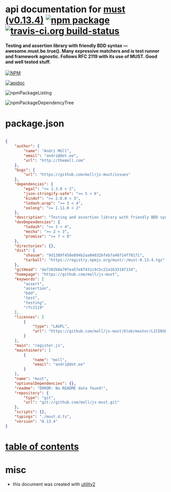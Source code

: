 # api documentation for  [must (v0.13.4)](https://github.com/moll/js-must)  [![npm package](https://img.shields.io/npm/v/npmdoc-must.svg?style=flat-square)](https://www.npmjs.org/package/npmdoc-must) [![travis-ci.org build-status](https://api.travis-ci.org/npmdoc/node-npmdoc-must.svg)](https://travis-ci.org/npmdoc/node-npmdoc-must)
#### Testing and assertion library with friendly BDD syntax — awesome.must.be.true(). Many expressive matchers and is test runner and framework agnostic. Follows RFC 2119 with its use of MUST. Good and well tested stuff.

[![NPM](https://nodei.co/npm/must.png?downloads=true)](https://www.npmjs.com/package/must)

[![apidoc](https://npmdoc.github.io/node-npmdoc-must/build/screenCapture.buildNpmdoc.browser._2Fhome_2Ftravis_2Fbuild_2Fnpmdoc_2Fnode-npmdoc-must_2Ftmp_2Fbuild_2Fapidoc.html.png)](https://npmdoc.github.io/node-npmdoc-must/build/apidoc.html)

![npmPackageListing](https://npmdoc.github.io/node-npmdoc-must/build/screenCapture.npmPackageListing.svg)

![npmPackageDependencyTree](https://npmdoc.github.io/node-npmdoc-must/build/screenCapture.npmPackageDependencyTree.svg)



# package.json

```json

{
    "author": {
        "name": "Andri Möll",
        "email": "andri@dot.ee",
        "url": "http://themoll.com"
    },
    "bugs": {
        "url": "https://github.com/moll/js-must/issues"
    },
    "dependencies": {
        "egal": ">= 1.3.0 < 2",
        "json-stringify-safe": ">= 5 < 6",
        "kindof": ">= 2.0.0 < 3",
        "lodash.wrap": ">= 3 < 4",
        "oolong": ">= 1.11.0 < 2"
    },
    "description": "Testing and assertion library with friendly BDD syntax — awesome.must.be.true(). Many expressive matchers and is test runner and framework agnostic. Follows RFC 2119 with its use of MUST. Good and well tested stuff.",
    "devDependencies": {
        "lodash": ">= 3 < 4",
        "mocha": ">= 2 < 3",
        "promise": ">= 7 < 8"
    },
    "directories": {},
    "dist": {
        "shasum": "9d1389f458e894b2aa04032bfeb7a40714f78171",
        "tarball": "https://registry.npmjs.org/must/-/must-0.13.4.tgz"
    },
    "gitHead": "de7202b0a70fea57e87431c9c5c22a1b3318f134",
    "homepage": "https://github.com/moll/js-must",
    "keywords": [
        "assert",
        "assertion",
        "bdd",
        "test",
        "testing",
        "rfc2119"
    ],
    "licenses": [
        {
            "type": "LAGPL",
            "url": "https://github.com/moll/js-must/blob/master/LICENSE"
        }
    ],
    "main": "register.js",
    "maintainers": [
        {
            "name": "moll",
            "email": "andri@dot.ee"
        }
    ],
    "name": "must",
    "optionalDependencies": {},
    "readme": "ERROR: No README data found!",
    "repository": {
        "type": "git",
        "url": "git://github.com/moll/js-must.git"
    },
    "scripts": {},
    "typings": "./must.d.ts",
    "version": "0.13.4"
}
```



# <a name="apidoc.tableOfContents"></a>[table of contents](#apidoc.tableOfContents)



# misc
- this document was created with [utility2](https://github.com/kaizhu256/node-utility2)

